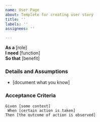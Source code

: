 ```yaml
---
name: User Page
about: Templete for creating user story
title: ''
labels: ''
assignees: ''

---
```


**As a** [role]  
**I need** [function]  
**So that** [benefit]  
       
### Details and Assumptions
* [document what you know]
       
### Acceptance Criteria  
       
```gherkin
Given [some context]
 When [certain action is taken]
Then [the outcome of action is observed]
 ```
